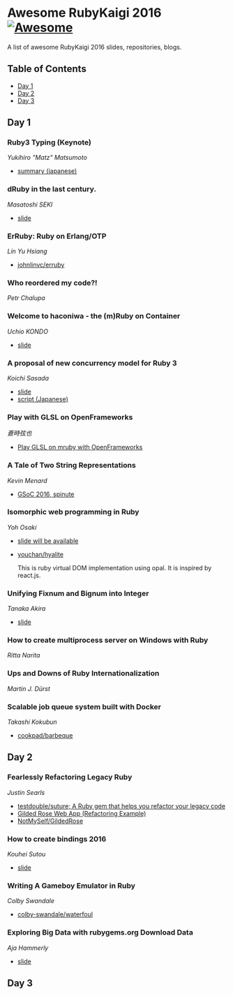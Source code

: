# Awesome RubyKaigi 2016 [![Awesome](https://cdn.rawgit.com/sindresorhus/awesome/d7305f38d29fed78fa85652e3a63e154dd8e8829/media/badge.svg)](https://github.com/sindresorhus/awesome)

A list of awesome RubyKaigi 2016 slides, repositories, blogs.

## Table of Contents

* [Day 1](#day-1)
* [Day 2](#day-2)
* [Day 3](#day-3)

## Day 1

### Ruby3 Typing (Keynote)
*Yukihiro "Matz" Matsumoto*

- [summary (japanese)](http://memo.goodpatch.co/2016/09/rubykaigi-2016-report-ruby3-typing/
)

### dRuby in the last century.
*Masatoshi SEKI*

- [slide](https://speakerdeck.com/m_seki/druby2016)

### ErRuby: Ruby on Erlang/OTP
*Lin Yu Hsiang*

- [johnlinvc/erruby](https://github.com/johnlinvc/erruby)

### Who reordered my code?!
*Petr Chalupa*

### Welcome to haconiwa - the (m)Ruby on Container
*Uchio KONDO*

- [slide](https://speakerdeck.com/udzura/mruby-on-container)

### A proposal of new concurrency model for Ruby 3
*Koichi Sasada*

- [slide](http://www.atdot.net/~ko1/activities/2016_rubykaigi.pdf)
- [script (Japanese)](http://www.atdot.net/~ko1/diary/201609.html#d6)

### Play with GLSL on OpenFrameworks
*蒼時弦也*

- [Play GLSL on mruby with OpenFrameworks](https://speakerdeck.com/elct9620/play-glsl-on-mruby-with-openframeworks)

### A Tale of Two String Representations
*Kevin Menard*

- [GSoC 2016, spinute](http://www.spinute.org/ruby/gsoc2016/english.html)

### Isomorphic web programming in Ruby
*Yoh Osaki*

- [slide will be available](http://blog.youchan.org/2016-09-08)
- [youchan/hyalite](https://github.com/youchan/hyalite)

  This is ruby virtual DOM implementation using opal. It is inspired by react.js.

### Unifying Fixnum and Bignum into Integer
*Tanaka Akira*

- [slide](http://www.a-k-r.org/pub/2016-09-08-rubykaigi-unified-integer.pdf)

### How to create multiprocess server on Windows with Ruby
*Ritta Narita*

### Ups and Downs of Ruby Internationalization
*Martin J. Dürst*

### Scalable job queue system built with Docker
*Takashi Kokubun*

* [cookpad/barbeque](https://github.com/cookpad/barbeque)

## Day 2

### Fearlessly Refactoring Legacy Ruby
*Justin Searls*

- [testdouble/suture; A Ruby gem that helps you refactor your legacy code](https://github.com/testdouble/suture)
- [Gilded Rose Web App (Refactoring Example)](https://github.com/testdouble/suture/tree/master/example/rails_app)
- [NotMySelf/GildedRose](https://github.com/NotMyself/GildedRose)

### How to create bindings 2016
*Kouhei Sutou*

- [slide](http://slide.rabbit-shocker.org/authors/kou/rubykaigi-2016/)

### Writing A Gameboy Emulator in Ruby
*Colby Swandale*

- [colby-swandale/waterfoul](https://github.com/colby-swandale/waterfoul)

### Exploring Big Data with rubygems.org Download Data
*Aja Hammerly*

- [slide](http://www.thagomizer.com/files/ruby_kaigi_2016.pdf)

## Day 3
